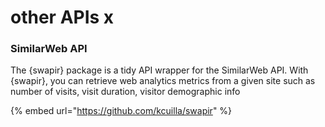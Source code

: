 # other APIs x

### SimilarWeb API

The {swapir} package is a tidy API wrapper for the SimilarWeb API. With {swapir}, you can retrieve web analytics metrics from a given site such as number of visits, visit duration, visitor demographic info

{% embed url="https://github.com/kcuilla/swapir" %}



